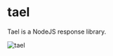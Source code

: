 # tael

Tael is a NodeJS response library.

![tael](http://t15.deviantart.net/F9PkJVswpMBFpiMLThhZb_3Nvoc=/300x200/filters:fixed_height(100,100):origin()/pre04/d002/th/pre/i/2011/311/3/a/tale_by_cyborgwizard-d4fh5ty.png)
